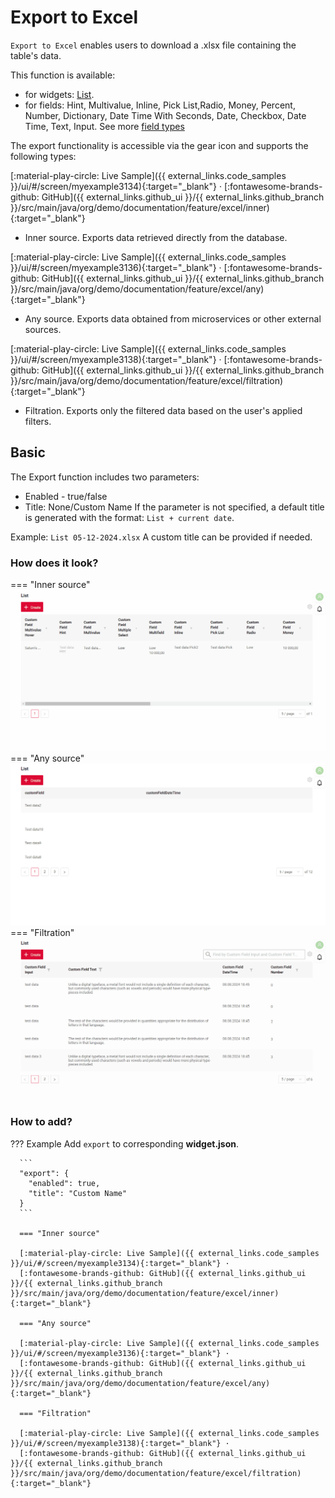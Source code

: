 # Export to Excel
`Export to Excel` enables users to download a .xlsx file containing the table's data.

This function is available:

* for widgets: [List](/widget/type/list/list).
* for fields: Hint, Multivalue, Inline, Pick List,Radio, Money, Percent, Number, Dictionary, Date Time With Seconds, Date, Checkbox, Date Time, Text, Input.
See more [field types](/widget/fields/fieldtypes/)

The export functionality is accessible via the gear icon and supports the following types:

[:material-play-circle: Live Sample]({{ external_links.code_samples }}/ui/#/screen/myexample3134){:target="_blank"} ·
[:fontawesome-brands-github: GitHub]({{ external_links.github_ui }}/{{ external_links.github_branch }}/src/main/java/org/demo/documentation/feature/excel/inner){:target="_blank"}

* Inner source. Exports data retrieved directly from the database.

[:material-play-circle: Live Sample]({{ external_links.code_samples }}/ui/#/screen/myexample3136){:target="_blank"} ·
[:fontawesome-brands-github: GitHub]({{ external_links.github_ui }}/{{ external_links.github_branch }}/src/main/java/org/demo/documentation/feature/excel/any){:target="_blank"}
 
* Any source. Exports data obtained from microservices or other external sources.

[:material-play-circle: Live Sample]({{ external_links.code_samples }}/ui/#/screen/myexample3138){:target="_blank"} ·
[:fontawesome-brands-github: GitHub]({{ external_links.github_ui }}/{{ external_links.github_branch }}/src/main/java/org/demo/documentation/feature/excel/filtration){:target="_blank"}

* Filtration. Exports only the filtered data based on the user's applied filters.
 
## Basic
The Export function includes two parameters:

* Enabled -  true/false
* Title: None/Custom Name 
If the parameter is not specified, a default title is generated with the format: `List + current date`.

Example: `List 05-12-2024.xlsx`
A custom title can be provided if needed.

### How does it look?
=== "Inner source"
    ![inner_export_excel.gif](inner_export_excel.gif)
=== "Any source"
    ![any_export_excel.gif](any_export_excel.gif)
=== "Filtration"
    ![fltr_export_excel.gif](fltr_export_excel.gif)

### How to add?
??? Example
      Add `export` to corresponding **widget.json**.
    
      ```  
      "export": {
        "enabled": true,
        "title": "Custom Name"
      }
      ```
      
      === "Inner source"

      [:material-play-circle: Live Sample]({{ external_links.code_samples }}/ui/#/screen/myexample3134){:target="_blank"} ·
      [:fontawesome-brands-github: GitHub]({{ external_links.github_ui }}/{{ external_links.github_branch }}/src/main/java/org/demo/documentation/feature/excel/inner){:target="_blank"}
      
      === "Any source"

      [:material-play-circle: Live Sample]({{ external_links.code_samples }}/ui/#/screen/myexample3136){:target="_blank"} ·
      [:fontawesome-brands-github: GitHub]({{ external_links.github_ui }}/{{ external_links.github_branch }}/src/main/java/org/demo/documentation/feature/excel/any){:target="_blank"}

      === "Filtration"

      [:material-play-circle: Live Sample]({{ external_links.code_samples }}/ui/#/screen/myexample3138){:target="_blank"} ·
      [:fontawesome-brands-github: GitHub]({{ external_links.github_ui }}/{{ external_links.github_branch }}/src/main/java/org/demo/documentation/feature/excel/filtration){:target="_blank"}
